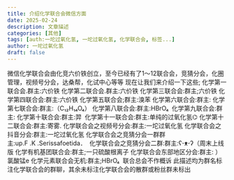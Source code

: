 ```yaml
---
title: 介绍化学联合会微信方面
date: 2025-02-24
description: 文章描述
categories: [其他]
tags: [auth:一坨过氧化氢, 一坨过氧化氢, 化学联合会, 标签...]
author: 一坨过氧化氢
draft: false
---
```


微信化学联合会由化竞六价铁创立，至今已经有了1～12联合会，竞猜分会，化圈管理，视频号分会，达桑帮，化试中心等等
现在让我们来介绍一下这些;
化学第一联合会.群主:六价铁
化学第二联合会.群主:六价铁
化学第三联合会:群主;六价铁
化学第四联合会:群主:六价铁
化学第五联合会;群主:溴苯
化学第六联合会:群主:
化学第七联合会:群主:（C₁₂H₁₄O₄）
化学第八联合会:群主:HBrO₄ 
化学第九联合会:群主:
化学第十联合会:群主:羿 
化学第十一联合会:群主:单纯的过氧化氢⌬
化学第十二联合会:群主:寄雾.
化学联合会之视频号分会:群主:一坨过氧化氢
化学联合会之抖音分会:群主:一坨过氧化氢
化学联合会之竞猜分会一群群主:up.F .K .Serissafoetida． 
化学联合会之竞猜分会二群:群主:ʕᵕᴥᵕʔ（周末上线版 ⁧ （
化学有机基团联合会:群主;一只硫酸根离子
化学联合会东部地区分会:群主:氯酸锰e
化学元素联合会无机:群主;HBrO₄ 
联合总会不作概诉
此描述均为群名标注化学联合会的群聊，其余未标注化学联合会的散群或粉丝群未标出

<!--
支持 Markdown 格式：
- 使用 # 表示标题
- 使用 ** ** 表示粗体
- 使用 * * 表示斜体
- 使用  表示代码块
- 使用 $ $ 表示公式
- 更多格式请参考：https://www.markdownguide.org/basic-syntax/

markdown每段间应该空一行，如：

✅正确示例：

## 标题

第一行

第二行

❌错误示例：

## 标题
第一行
第二行

-->
